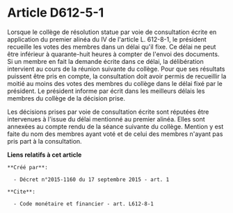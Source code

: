 # Article D612-5-1

Lorsque le collège de résolution statue par voie de consultation écrite en application du premier alinéa du IV de l'article
L. 612-8-1, le président recueille les votes des membres dans un délai qu'il fixe. Ce délai ne peut être inférieur à
quarante-huit heures à compter de l'envoi des documents. Si un membre en fait la demande écrite dans ce délai, la
délibération intervient au cours de la réunion suivante du collège. Pour que ses résultats puissent être pris en compte, la
consultation doit avoir permis de recueillir la moitié au moins des votes des membres du collège dans le délai fixé par le
président. Le président informe par écrit dans les meilleurs délais les membres du collège de la décision prise. 

Les décisions prises par voie de consultation écrite sont réputées être intervenues à l'issue du délai mentionné au premier
alinéa. Elles sont annexées au compte rendu de la séance suivante du collège. Mention y est faite du nom des membres ayant
voté et de celui des membres n'ayant pas pris part à la consultation.

**Liens relatifs à cet article**

	**Créé par**:

	  - Décret n°2015-1160 du 17 septembre 2015 - art. 1

	**Cite**:

	  - Code monétaire et financier - art. L612-8-1
